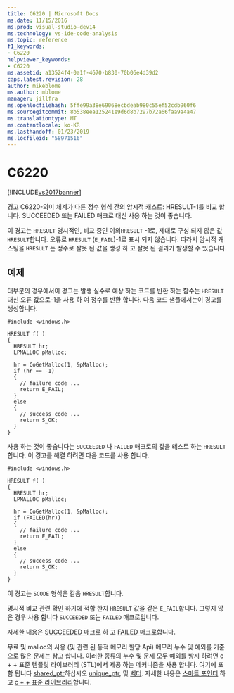 ```yaml
---
title: C6220 | Microsoft Docs
ms.date: 11/15/2016
ms.prod: visual-studio-dev14
ms.technology: vs-ide-code-analysis
ms.topic: reference
f1_keywords:
- C6220
helpviewer_keywords:
- C6220
ms.assetid: a13524f4-0a1f-4670-b830-70b06e4d39d2
caps.latest.revision: 28
author: mikeblome
ms.author: mblome
manager: jillfra
ms.openlocfilehash: 5ffe99a38e69068ecbdeab980c55ef52cdb960f6
ms.sourcegitcommit: 8b538eea125241e9d6d8b7297b72a66faa9a4a47
ms.translationtype: MT
ms.contentlocale: ko-KR
ms.lasthandoff: 01/23/2019
ms.locfileid: "58971516"
---
```

# <a name="c6220"></a>C6220
[!INCLUDE[vs2017banner](../includes/vs2017banner.md)]

경고 C6220-의미 체계가 다른 정수 형식 간의 암시적 캐스트: HRESULT-1를 비교 합니다. SUCCEEDED 또는 FAILED 매크로 대신 사용 하는 것이 좋습니다.  
  
 이 경고는 `HRESULT` 명시적인, 비교 중인 이외`HRESULT` -1로, 제대로 구성 되지 않은 값 `HRESULT`합니다. 오류로 `HRESULT` (`E_FAIL`)-1로 표시 되지 않습니다. 따라서 암시적 캐스팅을 `HRESULT` 는 정수로 잘못 된 값을 생성 하 고 잘못 된 결과가 발생할 수 있습니다.  
  
## <a name="example"></a>예제  
 대부분의 경우에서이 경고는 발생 실수로 예상 하는 코드를 반환 하는 함수는 `HRESULT` 대신 오류 값으로-1을 사용 하 여 정수를 반환 합니다. 다음 코드 샘플에서는이 경고를 생성합니다.  
  
```  
#include <windows.h>  
  
HRESULT f( )  
{  
  HRESULT hr;  
  LPMALLOC pMalloc;  
  
  hr = CoGetMalloc(1, &pMalloc);  
  if (hr == -1)  
  {  
    // failure code ...  
    return E_FAIL;  
  }  
  else  
  {  
    // success code ...  
    return S_OK;  
  }  
}  
```  
  
 사용 하는 것이 좋습니다는 `SUCCEEDED` 나 `FAILED` 매크로의 값을 테스트 하는 `HRESULT`합니다. 이 경고를 해결 하려면 다음 코드를 사용 합니다.  
  
```  
#include <windows.h>  
  
HRESULT f( )  
{  
  HRESULT hr;  
  LPMALLOC pMalloc;  
  
  hr = CoGetMalloc(1, &pMalloc);  
  if (FAILED(hr))  
  {  
    // failure code ...  
    return E_FAIL;  
  }  
  else  
  {  
    // success code ...  
    return S_OK;  
  }  
}  
```  
  
 이 경고는 `SCODE` 형식은 같음 `HRESULT`합니다.  
  
 명시적 비교 관련 확인 하기에 적합 한지 `HRESULT` 값을 같은 `E_FAIL`합니다. 그렇지 않은 경우 사용 합니다 `SUCCEEDED` 또는 `FAILED` 매크로입니다.  
  
 자세한 내용은 [SUCCEEDED 매크로](http://go.microsoft.com/fwlink/?LinkId=92738) 하 고 [FAILED 매크로](http://go.microsoft.com/fwlink/?LinkId=180875)합니다.  
  
 무료 및 malloc의 사용 (및 관련 된 동적 메모리 할당 Api) 메모리 누수 및 예외를 기준으로 많은 문제는 참고 합니다. 이러한 종류의 누수 및 문제 모두 예외를 방지 하려면 c + + 표준 템플릿 라이브러리 (STL)에서 제공 하는 메커니즘을 사용 합니다. 여기에 포함 됩니다 [shared_ptr](http://msdn.microsoft.com/library/1469fc51-c658-43f1-886c-f4530dd84860)하십시오 [unique_ptr](http://msdn.microsoft.com/library/acdf046b-831e-4a4a-83aa-6d4ee467db9a), 및 [벡터](http://msdn.microsoft.com/library/c1431ad8-c0b6-4dbb-89c4-5f651e432d7f). 자세한 내용은 [스마트 포인터](http://msdn.microsoft.com/library/909ef870-904c-49b6-b8cd-e9d0b7dc9435) 하 고 [c + + 표준 라이브러리](http://msdn.microsoft.com/library/a37d3ba3-58af-47c7-9ee2-441ccd7b77ee)합니다.
